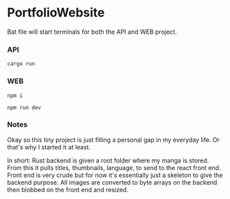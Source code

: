# PortfolioWebsite

 Bat file will start terminals for both the API and WEB project.

 ### API
  `cargo run`

 ### WEB
  `npm i`
  
  `npm run dev`

  ### Notes

  Okay so this tiny project is just filling a personal gap in my everyday life. Or that's why I started it at least.

  In short: Rust backend is given a root folder where my manga is stored. From this it pulls titles, thumbnails, language, to send to the react front end. Front end is very crude but for now it's essentially just a skeleton to give the backend purpose. All images are converted to byte arrays on the backend then blobbed on the front end and resized.
